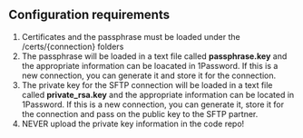 ## Configuration requirements
1. Certificates and the passphrase must be loaded under the /certs/{connection} folders
1. The passphrase will be loaded in a text file called **passphrase.key** and the appropriate information can be loacated in 1Password. If this is a new connection, you can generate it and store it for the connection.
1. The private key for the SFTP connection will be loaded in a text file called **private_rsa.key** and the appropriate information can be located in 1Password. If this is a new connection, you can generate it, store it for the connection and pass on the public key to the SFTP partner.
1. NEVER upload the private key information in the code repo!